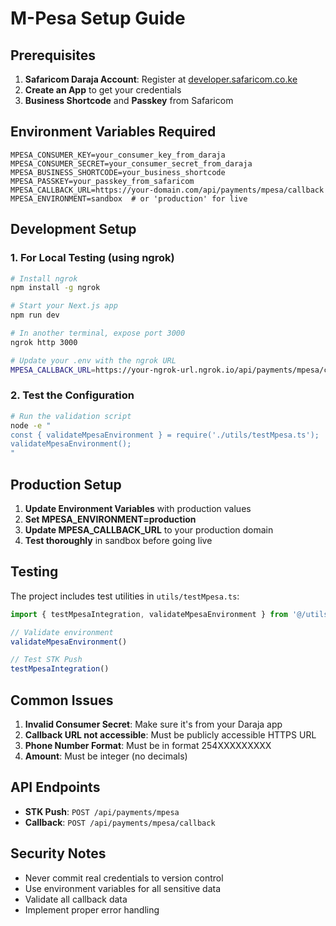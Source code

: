 # M-Pesa Setup Guide

## Prerequisites

1. **Safaricom Daraja Account**: Register at [developer.safaricom.co.ke](https://developer.safaricom.co.ke/)
2. **Create an App** to get your credentials
3. **Business Shortcode** and **Passkey** from Safaricom

## Environment Variables Required

```env
MPESA_CONSUMER_KEY=your_consumer_key_from_daraja
MPESA_CONSUMER_SECRET=your_consumer_secret_from_daraja
MPESA_BUSINESS_SHORTCODE=your_business_shortcode
MPESA_PASSKEY=your_passkey_from_safaricom
MPESA_CALLBACK_URL=https://your-domain.com/api/payments/mpesa/callback
MPESA_ENVIRONMENT=sandbox  # or 'production' for live
```

## Development Setup

### 1. For Local Testing (using ngrok)

```bash
# Install ngrok
npm install -g ngrok

# Start your Next.js app
npm run dev

# In another terminal, expose port 3000
ngrok http 3000

# Update your .env with the ngrok URL
MPESA_CALLBACK_URL=https://your-ngrok-url.ngrok.io/api/payments/mpesa/callback
```

### 2. Test the Configuration

```bash
# Run the validation script
node -e "
const { validateMpesaEnvironment } = require('./utils/testMpesa.ts');
validateMpesaEnvironment();
"
```

## Production Setup

1. **Update Environment Variables** with production values
2. **Set MPESA_ENVIRONMENT=production**
3. **Update MPESA_CALLBACK_URL** to your production domain
4. **Test thoroughly** in sandbox before going live

## Testing

The project includes test utilities in `utils/testMpesa.ts`:

```typescript
import { testMpesaIntegration, validateMpesaEnvironment } from '@/utils/testMpesa'

// Validate environment
validateMpesaEnvironment()

// Test STK Push
testMpesaIntegration()
```

## Common Issues

1. **Invalid Consumer Secret**: Make sure it's from your Daraja app
2. **Callback URL not accessible**: Must be publicly accessible HTTPS URL
3. **Phone Number Format**: Must be in format 254XXXXXXXXX
4. **Amount**: Must be integer (no decimals)

## API Endpoints

- **STK Push**: `POST /api/payments/mpesa`
- **Callback**: `POST /api/payments/mpesa/callback`

## Security Notes

- Never commit real credentials to version control
- Use environment variables for all sensitive data
- Validate all callback data
- Implement proper error handling